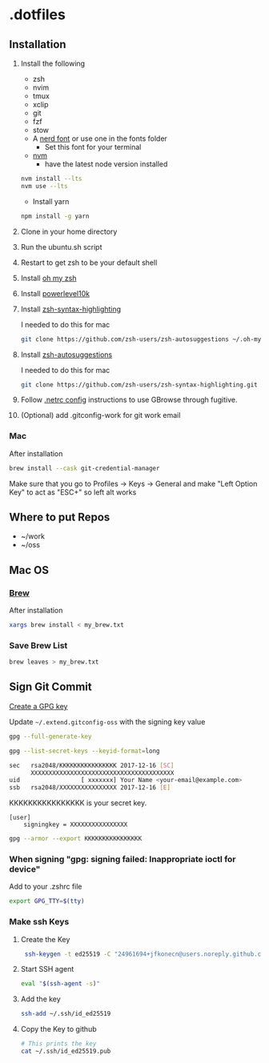 # .dotfiles

## Installation

1. Install the following

   - zsh
   - nvim
   - tmux
   - xclip
   - git
   - fzf
   - stow
   - A [nerd font](https://www.nerdfonts.com/) or use one in the fonts folder
     - Set this font for your terminal
   - [nvm](https://github.com/nvm-sh/nvm)
     - have the latest node version installed

   ```sh
   nvm install --lts
   nvm use --lts
   ```

   - Install yarn

   ```sh
   npm install -g yarn
   ```

2. Clone in your home directory
3. Run the ubuntu.sh script
4. Restart to get zsh to be your default shell
5. Install [oh my zsh](https://ohmyz.sh/)
6. Install [powerlevel10k](https://github.com/romkatv/powerlevel10k)
7. Install [zsh-syntax-highlighting](https://github.com/zsh-users/zsh-syntax-highlighting)

   I needed to do this for mac

   ```sh
   git clone https://github.com/zsh-users/zsh-autosuggestions ~/.oh-my-zsh/custom/plugins/zsh-autosuggestions
   ```

8. Install [zsh-autosuggestions](https://github.com/zsh-users/zsh-autosuggestions)

   I needed to do this for mac

   ```sh
   git clone https://github.com/zsh-users/zsh-syntax-highlighting.git ~/.oh-my-zsh/custom/plugins/zsh-syntax-highlighting
   ```

9. Follow [.netrc config](https://github.com/tpope/vim-rhubarb) instructions to
   use GBrowse through fugitive.
10. (Optional) add .gitconfig-work for git work email

### Mac

After installation

```sh
brew install --cask git-credential-manager
```

Make sure that you go to Profiles -> Keys -> General and make "Left Option Key" to act as "ESC+" so left alt works

## Where to put Repos

- ~/work
- ~/oss

## Mac OS

### [Brew](https://docs.brew.sh/Installation)

After installation

```sh
xargs brew install < my_brew.txt
```

### Save Brew List

```sh
brew leaves > my_brew.txt
```

## Sign Git Commit

[Create a GPG key](https://docs.github.com/en/authentication/managing-commit-signature-verification/generating-a-new-gpg-key)

Update `~/.extend.gitconfig-oss` with the signing key value

```sh
gpg --full-generate-key
```

```sh
gpg --list-secret-keys --keyid-format=long
```

```sh
sec   rsa2048/KKKKKKKKKKKKKKKK 2017-12-16 [SC]
      XXXXXXXXXXXXXXXXXXXXXXXXXXXXXXXXXXXXXXXX
uid                 [ xxxxxxx] Your Name <your-email@example.com>
ssb   rsa2048/XXXXXXXXXXXXXXXX 2017-12-16 [E]
```

KKKKKKKKKKKKKKKK is your secret key.

```gitconfig
[user]
    signingkey = XXXXXXXXXXXXXXXX

```

```sh
gpg --armor --export KKKKKKKKKKKKKKKK
```

### When signing "gpg: signing failed: Inappropriate ioctl for device"

Add to your .zshrc file

```sh
export GPG_TTY=$(tty)
```

### Make ssh Keys

1. Create the Key

    ```sh
     ssh-keygen -t ed25519 -C "24961694+jfkonecn@users.noreply.github.com"
    ```

2. Start SSH agent

    ```sh
    eval "$(ssh-agent -s)"
    ```

3. Add the key

    ```sh
    ssh-add ~/.ssh/id_ed25519
    ```

4. Copy the Key to github

    ```sh
    # This prints the key
    cat ~/.ssh/id_ed25519.pub
    ```



